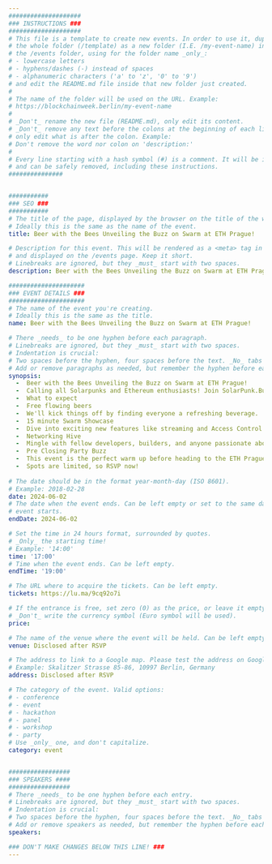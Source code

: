 ```yaml
---
####################
### INSTRUCTIONS ###
####################
# This file is a template to create new events. In order to use it, duplicate
# the whole folder (/template) as a new folder (I.E. /my-event-name) inside of
# the /events folder, using for the folder name _only_:
# - lowercase letters
# - hyphens/dashes (-) instead of spaces
# - alphanumeric characters ('a' to 'z', '0' to '9')
# and edit the README.md file inside that new folder just created.
#
# The name of the folder will be used on the URL. Example:
# https://blockchainweek.berlin/my-event-name
#
# _Don't_ rename the new file (README.md), only edit its content.
# _Don't_ remove any text before the colons at the beginning of each line,
# only edit what is after the colon. Example:
# Don't remove the word nor colon on 'description:'
#
# Every line starting with a hash symbol (#) is a comment. It will be ignored
# and can be safely removed, including these instructions.
###############


###########
### SEO ###
###########
# The title of the page, displayed by the browser on the title of the window.
# Ideally this is the same as the name of the event.
title: Beer with the Bees Unveiling the Buzz on Swarm at ETH Prague!

# Description for this event. This will be rendered as a <meta> tag in the HTML,
# and displayed on the /events page. Keep it short.
# Linebreaks are ignored, but they _must_ start with two spaces.
description: Beer with the Bees Unveiling the Buzz on Swarm at ETH Prague!

#####################
### EVENT DETAILS ###
#####################
# The name of the event you're creating.
# Ideally this is the same as the title.
name: Beer with the Bees Unveiling the Buzz on Swarm at ETH Prague!

# There _needs_ to be one hyphen before each paragraph.
# Linebreaks are ignored, but they _must_ start with two spaces.
# Indentation is crucial:
# Two spaces before the hyphen, four spaces before the text. _No_ tabs allowed.
# Add or remove paragraphs as needed, but remember the hyphen before each entry.
synopsis: 
  -  Beer with the Bees Unveiling the Buzz on Swarm at ETH Prague! ​
  -  Calling all Solarpunks and Ethereum enthusiasts! ​Join SolarPunk.Buzz for an after hours social event at ETH Prague, where we'll be buzzing about the latest developments in ETH Swarm. 🐝
  -  ​What to expect
  -  ​Free flowing beers
  -  We'll kick things off by finding everyone a refreshing beverage. ​
  -  15 minute Swarm Showcase
  -  Dive into exciting new features like streaming and Access Control Tokens (ACTs), built by the SolarPunk Bees themselves! ​
  -  Networking Hive
  -  Mingle with fellow developers, builders, and anyone passionate about the future of Ethereum.
  -  ​Pre Closing Party Buzz
  -  This event is the perfect warm up before heading to the ETH Prague closing party together!
  -  Spots are limited, so RSVP now!
    
# The date should be in the format year-month-day (ISO 8601).
# Example: 2018-02-28
date: 2024-06-02
# The date when the event ends. Can be left empty or set to the same day the
# event starts.
endDate: 2024-06-02

# Set the time in 24 hours format, surrounded by quotes.
# _Only_ the starting time!
# Example: '14:00'
time: '17:00'
# Time when the event ends. Can be left empty.
endTime: '19:00'

# The URL where to acquire the tickets. Can be left empty.
tickets: https://lu.ma/9cq92o7i

# If the entrance is free, set zero (0) as the price, or leave it empty.
# _Don't_ write the currency symbol (Euro symbol will be used).
price:

# The name of the venue where the event will be held. Can be left empty.
venue: Disclosed after RSVP

# The address to link to a Google map. Please test the address on Google Maps.
# Example: Skalitzer Strasse 85-86, 10997 Berlin, Germany
address: Disclosed after RSVP

# The category of the event. Valid options:
# - conference
# - event
# - hackathon
# - panel
# - workshop
# - party
# Use _only_ one, and don't capitalize.
category: event


#################
### SPEAKERS ####
#################
# There _needs_ to be one hyphen before each entry.
# Linebreaks are ignored, but they _must_ start with two spaces.
# Indentation is crucial:
# Two spaces before the hyphen, four spaces before the text. _No_ tabs allowed.
# Add or remove speakers as needed, but remember the hyphen before each entry.
speakers:

### DON'T MAKE CHANGES BELOW THIS LINE! ###
---
```


<!-- ### DON'T MAKE CHANGES BELOW THIS LINE! ### -->

<Event-Content/>
